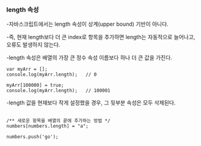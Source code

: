 ### length 속성

-자바스크립트에서는 length 속성이 상계(upper bound) 기반이 아니다.

-즉, 현재 length보다 더 큰 index로 항목을 추가하면 length는 자동적으로 늘어나고, 오류도 발생하지 않는다.

-length 속성은 배열의 가장 큰 정수 속성 이름보다 하나 더 큰 값을 가진다.

```ecmascript 6
var myArr = [];
console.log(myArr.length);   // 0
    
myArr[100000] = true;
console.log(myArr.length);   // 100001
```

-length 값을 현재보다 작게 설정했을 경우, 그 뒷부분 속성은 모두 삭제된다.

```ecmascript 6

/** 새로운 항목을 배열의 끝에 추가하는 방법 */
numbers[numbers.length] = "a";
    
numbers.push('go');

```